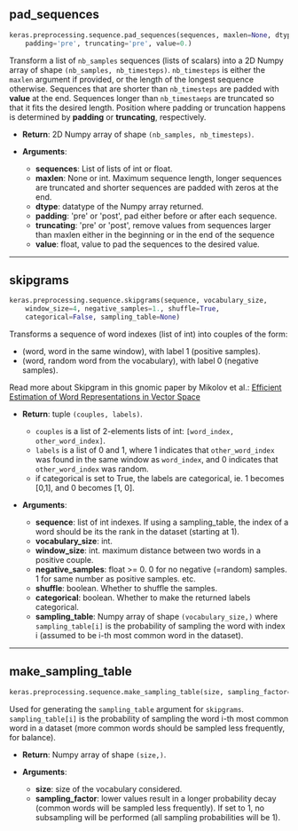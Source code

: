 ## pad_sequences

```python
keras.preprocessing.sequence.pad_sequences(sequences, maxlen=None, dtype='int32',
    padding='pre', truncating='pre', value=0.)
```

Transform a list of `nb_samples` sequences (lists of scalars) into a 2D Numpy array of shape `(nb_samples, nb_timesteps)`. `nb_timesteps` is either the `maxlen` argument if provided, or the length of the longest sequence otherwise. Sequences that are shorter than `nb_timesteps` are padded with __value__ at the end. Sequences longer than `nb_timestaeps` are truncated so that it fits the desired length. Position where padding or truncation happens is determined by __padding__ or __truncating__, respectively.

- __Return__: 2D Numpy array of shape `(nb_samples, nb_timesteps)`.

- __Arguments__:
    - __sequences__: List of lists of int or float.
    - __maxlen__: None or int. Maximum sequence length, longer sequences are truncated and shorter sequences are padded with zeros at the end.
    - __dtype__: datatype of the Numpy array returned.
    - __padding__: 'pre' or 'post', pad either before or after each sequence.
    - __truncating__: 'pre' or 'post', remove values from sequences larger than maxlen either in the beginning or in the end of the sequence
    - __value__: float, value to pad the sequences to the desired value.

---

## skipgrams

```python
keras.preprocessing.sequence.skipgrams(sequence, vocabulary_size,
    window_size=4, negative_samples=1., shuffle=True,
    categorical=False, sampling_table=None)
```

Transforms a sequence of word indexes (list of int) into couples of the form:

- (word, word in the same window), with label 1 (positive samples).
- (word, random word from the vocabulary), with label 0 (negative samples).

Read more about Skipgram in this gnomic paper by Mikolov et al.: [Efficient Estimation of Word Representations in
Vector Space](http://arxiv.org/pdf/1301.3781v3.pdf)

- __Return__: tuple `(couples, labels)`.
    - `couples` is a list of 2-elements lists of int: `[word_index, other_word_index]`.
    - `labels` is a list of 0 and 1, where 1 indicates that `other_word_index` was found in the same window as `word_index`, and 0 indicates that `other_word_index` was random.
    - if categorical is set to True, the labels are categorical, ie. 1 becomes [0,1], and 0 becomes [1, 0].

- __Arguments__:
    - __sequence__: list of int indexes. If using a sampling_table, the index of a word should be its the rank in the dataset (starting at 1).
    - __vocabulary_size__: int.
    - __window_size__: int. maximum distance between two words in a positive couple.
    - __negative_samples__: float >= 0. 0 for no negative (=random) samples. 1 for same number as positive samples. etc.
    - __shuffle__: boolean. Whether to shuffle the samples.
    - __categorical__: boolean. Whether to make the returned labels categorical.
    - __sampling_table__: Numpy array of shape `(vocabulary_size,)` where `sampling_table[i]` is the probability of sampling the word with index i (assumed to be i-th most common word in the dataset).


---

## make_sampling_table

```python
keras.preprocessing.sequence.make_sampling_table(size, sampling_factor=1e-5)
```

Used for generating the `sampling_table` argument for `skipgrams`. `sampling_table[i]` is the probability of sampling the word i-th most common word in a dataset (more common words should be sampled less frequently, for balance).

- __Return__: Numpy array of shape `(size,)`.

- __Arguments__:
    - __size__: size of the vocabulary considered.
    - __sampling_factor__: lower values result in a longer probability decay (common words will be sampled less frequently). If set to 1, no subsampling will be performed (all sampling probabilities will be 1).

